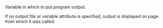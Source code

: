 Variable in which to put program output.

If no output file or variable attribute is specified,
output is displayed on page from which it was called.
